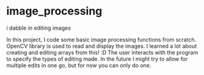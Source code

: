 # image_processing
i dabble in editing images

In this project, I code some basic image processing functions from scratch. OpenCV library is used to read and display the images.
I learned a lot about creating and editing arrays from this! :D
The user interacts with the program to specify the types of editing made.
In the future I might try to allow for multiple edits in one go, but for now you can only do one.

